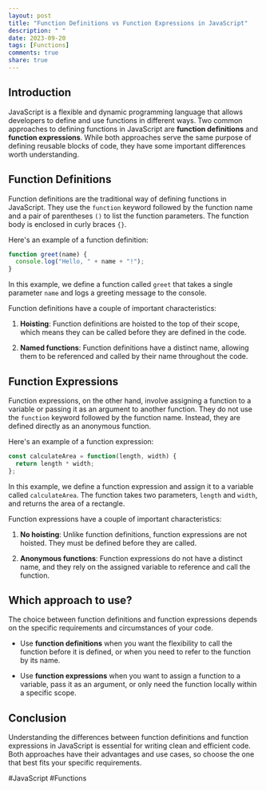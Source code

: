 ```yaml
---
layout: post
title: "Function Definitions vs Function Expressions in JavaScript"
description: " "
date: 2023-09-20
tags: [Functions]
comments: true
share: true
---
```


## Introduction

JavaScript is a flexible and dynamic programming language that allows developers to define and use functions in different ways. Two common approaches to defining functions in JavaScript are **function definitions** and **function expressions**. While both approaches serve the same purpose of defining reusable blocks of code, they have some important differences worth understanding.

## Function Definitions

Function definitions are the traditional way of defining functions in JavaScript. They use the `function` keyword followed by the function name and a pair of parentheses `()` to list the function parameters. The function body is enclosed in curly braces `{}`. 

Here's an example of a function definition:

```javascript
function greet(name) {
  console.log("Hello, " + name + "!");
}
```

In this example, we define a function called `greet` that takes a single parameter `name` and logs a greeting message to the console.

Function definitions have a couple of important characteristics:

1. **Hoisting**: Function definitions are hoisted to the top of their scope, which means they can be called before they are defined in the code.

2. **Named functions**: Function definitions have a distinct name, allowing them to be referenced and called by their name throughout the code.

## Function Expressions

Function expressions, on the other hand, involve assigning a function to a variable or passing it as an argument to another function. They do not use the `function` keyword followed by the function name. Instead, they are defined directly as an anonymous function.

Here's an example of a function expression:

```javascript
const calculateArea = function(length, width) {
  return length * width;
};
```

In this example, we define a function expression and assign it to a variable called `calculateArea`. The function takes two parameters, `length` and `width`, and returns the area of a rectangle.

Function expressions have a couple of important characteristics:

1. **No hoisting**: Unlike function definitions, function expressions are not hoisted. They must be defined before they are called.

2. **Anonymous functions**: Function expressions do not have a distinct name, and they rely on the assigned variable to reference and call the function.

## Which approach to use?

The choice between function definitions and function expressions depends on the specific requirements and circumstances of your code.

- Use **function definitions** when you want the flexibility to call the function before it is defined, or when you need to refer to the function by its name.

- Use **function expressions** when you want to assign a function to a variable, pass it as an argument, or only need the function locally within a specific scope.

## Conclusion

Understanding the differences between function definitions and function expressions in JavaScript is essential for writing clean and efficient code. Both approaches have their advantages and use cases, so choose the one that best fits your specific requirements. 

#JavaScript #Functions